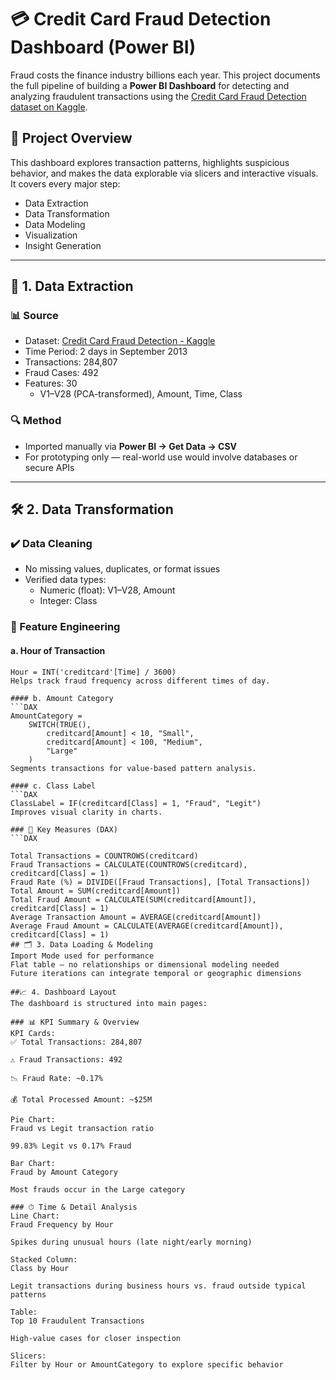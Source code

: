 # 💳 Credit Card Fraud Detection Dashboard (Power BI)

Fraud costs the finance industry billions each year. This project documents the full pipeline of building a **Power BI Dashboard** for detecting and analyzing fraudulent transactions using the [Credit Card Fraud Detection dataset on Kaggle](https://www.kaggle.com/datasets/mlg-ulb/creditcardfraud).

## 📌 Project Overview

This dashboard explores transaction patterns, highlights suspicious behavior, and makes the data explorable via slicers and interactive visuals. It covers every major step:

- Data Extraction  
- Data Transformation  
- Data Modeling  
- Visualization  
- Insight Generation  

---

## 📂 1. Data Extraction

### 📊 Source

- Dataset: [Credit Card Fraud Detection - Kaggle](https://www.kaggle.com/datasets/mlg-ulb/creditcardfraud)  
- Time Period: 2 days in September 2013  
- Transactions: 284,807  
- Fraud Cases: 492  
- Features: 30  
  - V1–V28 (PCA-transformed), Amount, Time, Class

### 🔍 Method

- Imported manually via **Power BI → Get Data → CSV**
- For prototyping only — real-world use would involve databases or secure APIs

---

## 🛠️ 2. Data Transformation

### ✔️ Data Cleaning

- No missing values, duplicates, or format issues  
- Verified data types:
  - Numeric (float): V1–V28, Amount  
  - Integer: Class

### 🧪 Feature Engineering

#### a. Hour of Transaction
```DAX
Hour = INT('creditcard'[Time] / 3600)
Helps track fraud frequency across different times of day.

#### b. Amount Category
```DAX
AmountCategory = 
    SWITCH(TRUE(),
        creditcard[Amount] < 10, "Small",
        creditcard[Amount] < 100, "Medium",
        "Large"
    )
Segments transactions for value-based pattern analysis.

#### c. Class Label
```DAX
ClassLabel = IF(creditcard[Class] = 1, "Fraud", "Legit")
Improves visual clarity in charts.

### 📏 Key Measures (DAX)
```DAX

Total Transactions = COUNTROWS(creditcard)
Fraud Transactions = CALCULATE(COUNTROWS(creditcard), creditcard[Class] = 1)
Fraud Rate (%) = DIVIDE([Fraud Transactions], [Total Transactions])
Total Amount = SUM(creditcard[Amount])
Total Fraud Amount = CALCULATE(SUM(creditcard[Amount]), creditcard[Class] = 1)
Average Transaction Amount = AVERAGE(creditcard[Amount])
Average Fraud Amount = CALCULATE(AVERAGE(creditcard[Amount]), creditcard[Class] = 1)
## 🗂️ 3. Data Loading & Modeling
Import Mode used for performance
Flat table — no relationships or dimensional modeling needed
Future iterations can integrate temporal or geographic dimensions

##📈 4. Dashboard Layout
The dashboard is structured into main pages:

### 📊 KPI Summary & Overview
KPI Cards:
✅ Total Transactions: 284,807

⚠️ Fraud Transactions: 492

📉 Fraud Rate: ~0.17%

💰 Total Processed Amount: ~$25M

Pie Chart:
Fraud vs Legit transaction ratio

99.83% Legit vs 0.17% Fraud

Bar Chart:
Fraud by Amount Category

Most frauds occur in the Large category

### ⏱ Time & Detail Analysis
Line Chart:
Fraud Frequency by Hour

Spikes during unusual hours (late night/early morning)

Stacked Column:
Class by Hour

Legit transactions during business hours vs. fraud outside typical patterns

Table:
Top 10 Fraudulent Transactions

High-value cases for closer inspection

Slicers:
Filter by Hour or AmountCategory to explore specific behavior
